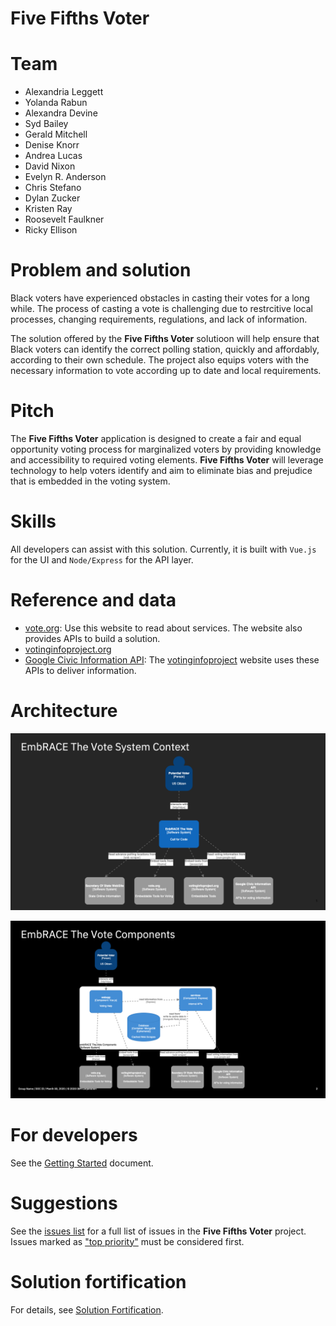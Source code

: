 # Five Fifths Voter

# Team

* Alexandria Leggett
* Yolanda Rabun
* Alexandra Devine
* Syd Bailey
* Gerald Mitchell
* Denise Knorr
* Andrea Lucas
* David Nixon
* Evelyn R. Anderson
* Chris Stefano
* Dylan Zucker
* Kristen Ray
* Roosevelt Faulkner
* Ricky Ellison

# Problem and solution

Black voters have experienced obstacles in casting their votes for a long while. The process of casting a vote is challenging due to restrcitive local processes, changing requirements, regulations, and lack of information.

The solution offered by the **Five Fifths Voter** solutioon will help ensure that Black voters can identify the correct polling station, quickly and affordably, according to their own schedule. The project also equips voters with the necessary information to vote according up to date and local requirements.

# Pitch

The **Five Fifths Voter** application is designed to create a fair and equal opportunity voting process for marginalized voters by providing knowledge and accessibility to required voting elements. **Five Fifths Voter** will leverage technology to help voters identify and aim to eliminate bias and prejudice that is embedded in the voting system.

# Skills

All developers can assist with this solution. Currently, it is built with `Vue.js` for the UI and `Node/Express` for the API layer.

# Reference and data

- [vote.org](https://www.vote.org/): Use this website to read about services. The website also provides APIs to build a solution.
- [votinginfoproject.org](https://www.votinginfoproject.org/)
- [Google Civic Information API](https://developers.google.com/civic-information): The [votinginfoproject](https://www.votinginfoproject.org/) website uses these APIs to deliver information.

# Architecture

![System Context](doc/SystemContext.png)

![Components](doc/Components.png)

# For developers

See the [Getting Started](doc/GETSTARTED.md) document.

# Suggestions

See the [issues list](issues) for a full list of issues in the **Five Fifths Voter** project. Issues marked as ["top priority"](issues?q=is%3Aissue+is%3Aopen+label%3A%22top+priority%22) must be considered first.

# Solution fortification

For details, see [Solution Fortification](doc/SolutionFortification.md).

